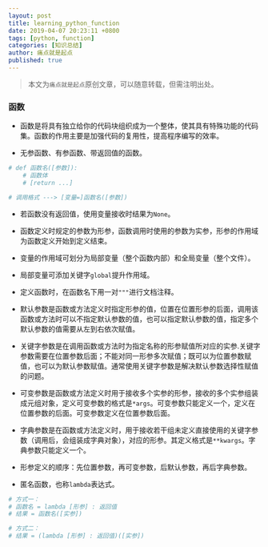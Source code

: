 ```yaml
---
layout: post
title: learning_python_function
date: 2019-04-07 20:23:11 +0800
tags: [python, function]
categories: [知识总结]
author: 痛点就是起点
published: true
---
```


> 本文为`痛点就是起点`原创文章，可以随意转载，但需注明出处。

### 函数
* 函数是将具有独立给你的代码块组织成为一个整体，使其具有特殊功能的代码集。函数的作用主要是加强代码的复用性，提高程序编写的效率。

* 无参函数、有参函数、带返回值的函数。

```python
# def 函数名([参数]):
	# 函数体
	# [return ...]

# 调用格式 ---> [变量=]函数名([参数])
```

* 若函数没有返回值，使用变量接收时结果为`None`。

* 函数定义时规定的参数为形参，函数调用时使用的参数为实参，形参的作用域为函数定义开始到定义结束。

* 变量的作用域可划分为局部变量（整个函数内部）和全局变量（整个文件）。

* 局部变量可添加关键字`global`提升作用域。

* 定义函数时，在函数名下用一对`"""`进行文档注释。

* 默认参数是函数或方法定义时指定形参的值，位置在位置形参的后面，调用该函数或方法时可以不指定默认参数的值，也可以指定默认参数的值，指定多个默认参数的值需要从左到右依次赋值。

* 关键字参数是在调用函数或方法时为指定名称的形参赋值所对应的实参.关键字参数需要在位置参数后面；不能对同一形参多次赋值；既可以为位置参数赋值，也可以为默认参数赋值。通常使用关键字参数是解决默认参数选择性赋值的问题。

* 可变参数是函数或方法定义时用于接收多个实参的形参，接收的多个实参组装成元组对象，定义可变参数的格式是`*args`。可变参数只能定义一个，定义在位置参数的后面。可变参数定义在位置参数后面。

* 字典参数是在函数或方法定义时，用于接收若干组未定义直接使用的关键字参数（调用后，会组装成字典对象），对应的形参。其定义格式是`**kwargs`。字典参数只能定义一个。

* 形参定义的顺序：先位置参数，再可变参数，后默认参数，再后字典参数。 

* 匿名函数，也称`lambda`表达式。

```python
# 方式一：
# 函数名 = lambda [形参] : 返回值
# 结果 = 函数名([实参])

# 方式二：
# 结果 = (lambda [形参] : 返回值)([实参])
```
